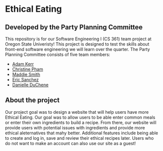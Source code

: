 # Ethical Eating
## Developed by the Party Planning Committee

This repository is for our Software Engineering I (CS 361) team project at Oregon State Univeristy! This project is designed to test the skills about front-end software engineering we will learn over the quarter.
The Party Planning Committee consists of five team members:
* [Adam Kerr](https://github.com/akerr501)
* [Christine Pham](https://github.com/cupham211) 
* [Maddie Smith](https://github.com/smitmad9)
* [Eric Sanchez](https://github.com/ericsanch)
* [Danielle DuChene](https://github.com/aceDuChene)

## About the project

Our project goal was to design a website that will help users have more Ethical Eating. Our goal was to allow users to be able enter common meals or enter their own ingredients to build a recipe. From there, our website will provide users with potential issues with ingredients and provide more ethical aleternatives that mahy better. Additional features include being able to create and log in, save and review their ethical recipes later. Users who do not want to make an account can also use our site as a guest!

